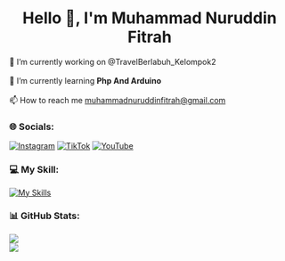 <div align="center">
  <h1>Hello 👋, I'm Muhammad Nuruddin Fitrah</h1>
</div>
    
🔭 I’m currently working on @TravelBerlabuh_Kelompok2<br><br>🌱 I’m currently learning **Php And Arduino**<br><br>📫 How to reach me muhammadnuruddinfitrah@gmail.com


### 🌐 Socials:
[![Instagram](https://img.shields.io/badge/Instagram-%23E4405F.svg?logo=Instagram&logoColor=white)](https://instagram.com/AddienGM) [![TikTok](https://img.shields.io/badge/TikTok-%23000000.svg?logo=TikTok&logoColor=white)](https://tiktok.com/@AddienGM) [![YouTube](https://img.shields.io/badge/YouTube-%23FF0000.svg?logo=YouTube&logoColor=white)](https://www.youtube.com/channel/UCJlyakM1DMjwWuZmNL4xmkQ)

### 💻 My Skill:
[![My Skills](https://skillicons.dev/icons?i=js,html,css,cpp,ae,ai,ps)](https://skillicons.dev)
### 📊 GitHub Stats:
![](https://nirzak-streak-stats.vercel.app/?user=AddienGM&theme=transparent&hide_border=true)<br/>
![](https://github-readme-stats.vercel.app/api/top-langs/?username=AddienGM&theme=transparent&hide_border=true&include_all_commits=true&count_private=false&layout=compact)

<!-- Proudly created with GPRM ( https://gprm.itsvg.in ) -->
